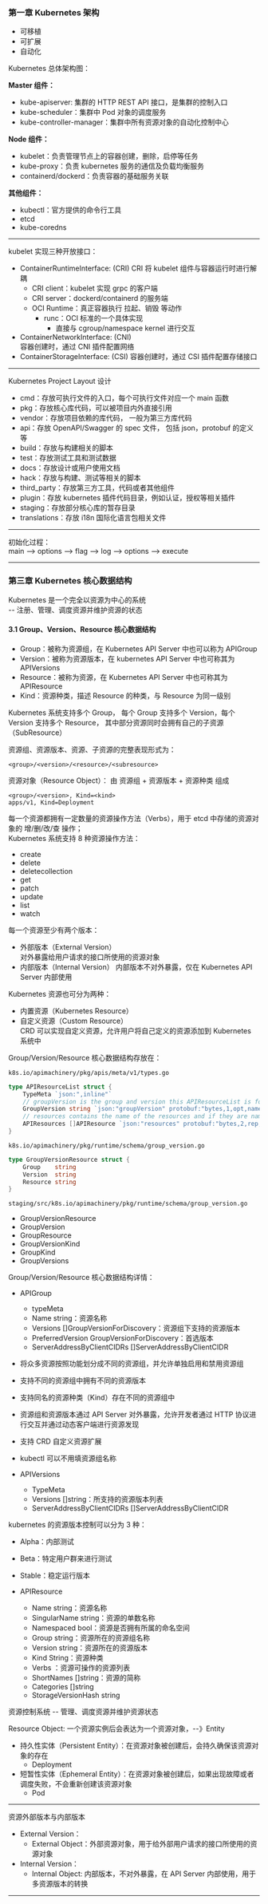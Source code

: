 
### 第一章 Kubernetes 架构

- 可移植
- 可扩展
- 自动化

Kubernetes 总体架构图：

**Master 组件：**  
- kube-apiserver: 集群的 HTTP REST API 接口，是集群的控制入口
- kube-scheduler：集群中 Pod 对象的调度服务
- kube-controller-manager：集群中所有资源对象的自动化控制中心

**Node 组件：**
- kubelet：负责管理节点上的容器创建，删除，启停等任务
- kube-proxy：负责 kubernetes 服务的通信及负载均衡服务
- containerd/dockerd：负责容器的基础服务关联

**其他组件：**
- kubectl：官方提供的命令行工具
- etcd
- kube-coredns

---
kubelet 实现三种开放接口：
- ContainerRuntimeInterface: (CRI)
  CRI 将 kubelet 组件与容器运行时进行解耦
  - CRI client：kubelet 实现 grpc 的客户端
  - CRI server：dockerd/containerd 的服务端
  - OCI Runtime：真正容器执行 拉起、销毁 等动作
    - runc：OCI 标准的一个具体实现
      - 直接与 cgroup/namespace kernel 进行交互
- ContainerNetworkInterface: (CNI)  
  容器创建时，通过 CNI 插件配置网络
- ContainerStorageInterface: (CSI)
  容器创建时，通过 CSI 插件配置存储接口

---
Kubernetes Project Layout 设计
- cmd：存放可执行文件的入口，每个可执行文件对应一个 main 函数
- pkg：存放核心库代码，可以被项目内外直接引用
- vendor：存放项目依赖的库代码， 一般为第三方库代码
- api：存放 OpenAPI/Swagger 的 spec 文件， 包括 json，protobuf 的定义等
- build：存放与构建相关的脚本
- test：存放测试工具和测试数据
- docs：存放设计或用户使用文档
- hack：存放与构建、测试等相关的脚本
- third_party：存放第三方工具，代码或者其他组件
- plugin：存放 kubernetes 插件代码目录，例如认证，授权等相关插件
- staging：存放部分核心库的暂存目录
- translations：存放 i18n 国际化语言包相关文件

---
初始化过程：  
main --> options --> flag --> log --> options --> execute

---
### 第三章 Kubernetes 核心数据结构

Kubernetes 是一个完全以资源为中心的系统  
-- 注册、管理、调度资源并维护资源的状态

#### 3.1 Group、Version、Resource 核心数据结构

- Group：被称为资源组，在 Kubernetes API Server 中也可以称为 APIGroup
- Version：被称为资源版本，在 kubernetes API Server 中也可称其为 APIVersions
- Resource：被称为资源，在 Kubernetes API Server 中也可称其为 APIResource
- Kind：资源种类，描述 Resource 的种类，与 Resource 为同一级别

Kubernetes 系统支持多个 Group， 每个 Group 支持多个 Version，每个 Version 支持多个 Resource，
其中部分资源同时会拥有自己的子资源（SubResource）  

资源组、资源版本、资源、子资源的完整表现形式为：
```shell
<group>/<version>/<resource>/<subresource>
```

资源对象（Resource Object）： 由 资源组 + 资源版本 + 资源种类 组成
```shell
<group>/<version>, Kind=<kind>
apps/v1, Kind=Deployment
```

每一个资源都拥有一定数量的资源操作方法（Verbs），用于 etcd 中存储的资源对象的 增/删/改/查 操作；  
Kubernetes 系统支持 8 种资源操作方法：
- create
- delete
- deletecollection
- get
- patch
- update
- list
- watch

每一个资源至少有两个版本： 
- 外部版本（External Version）  
  对外暴露给用户请求的接口所使用的资源对象
- 内部版本（Internal Version）
  内部版本不对外暴露，仅在 Kubernetes API Server 内部使用  

Kubernetes 资源也可分为两种：
- 内置资源（Kubernetes Resource）
- 自定义资源（Custom Resource）  
  CRD 可以实现自定义资源，允许用户将自己定义的资源添加到 Kubernetes 系统中

Group/Version/Resource 核心数据结构存放在：
```shell
k8s.io/apimachinery/pkg/apis/meta/v1/types.go
```
```go
type APIResourceList struct {
	TypeMeta `json:",inline"`
	// groupVersion is the group and version this APIResourceList is for.
	GroupVersion string `json:"groupVersion" protobuf:"bytes,1,opt,name=groupVersion"`
	// resources contains the name of the resources and if they are namespaced.
	APIResources []APIResource `json:"resources" protobuf:"bytes,2,rep,name=resources"`
}
```

```shell
k8s.io/apimachinery/pkg/runtime/schema/group_version.go
```
```go
type GroupVersionResource struct {
	Group    string
	Version  string
	Resource string
}
```

```shell
staging/src/k8s.io/apimachinery/pkg/runtime/schema/group_version.go
```
- GroupVersionResource
- GroupVersion
- GroupResource
- GroupVersionKind
- GroupKind
- GroupVersions

Group/Version/Resource 核心数据结构详情：
- APIGroup
  - typeMeta
  - Name string：资源名称
  - Versions []GroupVersionForDiscovery：资源组下支持的资源版本
  - PreferredVersion GroupVersionForDiscovery：首选版本
  - ServerAddressByClientCIDRs []ServerAddressByClientCIDR

- 将众多资源按照功能划分成不同的资源组，并允许单独启用和禁用资源组
- 支持不同的资源组中拥有不同的资源版本
- 支持同名的资源种类（Kind）存在不同的资源组中
- 资源组和资源版本通过 API Server 对外暴露，允许开发者通过 HTTP 协议进行交互并通过动态客户端进行资源发现
- 支持 CRD 自定义资源扩展
- kubectl 可以不用填资源组名称

- APIVersions
  - TypeMeta
  - Versions []string：所支持的资源版本列表
  - ServerAddressByClientCIDRs []ServerAddressByClientCIDR

kubernetes 的资源版本控制可以分为 3 种：
- Alpha：内部测试
- Beta：特定用户群来进行测试
- Stable：稳定运行版本

- APIResource
  - Name string：资源名称
  - SingularName string：资源的单数名称
  - Namespaced bool：资源是否拥有所属的命名空间
  - Group string：资源所在的资源组名称
  - Version string：资源所在的资源版本
  - Kind String：资源种类
  - Verbs ：资源可操作的资源列表
  - ShortNames []string：资源的简称
  - Categories []string
  - StorageVersionHash string

资源控制系统 -- 管理、调度资源并维护资源状态

Resource Object: 一个资源实例后会表达为一个资源对象，--》Entity
- 持久性实体（Persistent Entity）：在资源对象被创建后，会持久确保该资源对象的存在
  - Deployment
- 短暂性实体（Ephemeral Entity）：在资源对象被创建后，如果出现故障或者调度失败，不会重新创建该资源对象
  - Pod

---
资源外部版本与内部版本
- External Version：
  - External Object：外部资源对象，用于给外部用户请求的接口所使用的资源对象
- Internal Version：
  - Internal Object: 内部版本，不对外暴露，在 API Server 内部使用，用于多资源版本的转换

---








